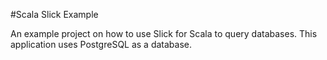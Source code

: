 #Scala Slick Example

An example project on how to use Slick for Scala to query databases. This application uses PostgreSQL as a database.